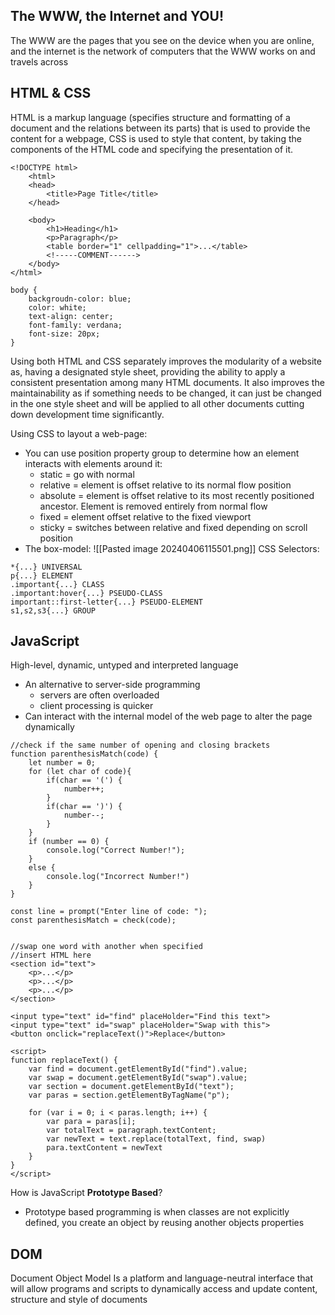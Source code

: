 ## The WWW, the Internet and YOU!
The WWW are the pages that you see on the device when you are online, and the internet is the network of computers that the WWW works on and travels across

## HTML & CSS
HTML is a markup language (specifies structure and formatting of a document and the relations between its parts) that is used to provide the content for a webpage, CSS is used to style that content, by taking the components of the HTML code and specifying the presentation of it. 
```
<!DOCTYPE html>
	<html>
	<head>
		<title>Page Title</title>
	</head>

	<body>
		<h1>Heading</h1>
		<p>Paragraph</p>
		<table border="1" cellpadding="1">...</table>
		<!-----COMMENT------>
	</body>
</html>
```
```
body {
	backgroudn-color: blue;
	color: white;
	text-align: center;
	font-family: verdana;
	font-size: 20px;
}
```
Using both HTML and CSS separately improves the modularity of a website as, having a designated style sheet, providing the ability to apply a consistent presentation among many HTML documents. It also improves the maintainability as if something needs to be changed, it can just be changed in the one style sheet and will be applied to all other documents cutting down development time significantly.

Using CSS to layout a web-page: 
- You can use position property group to determine how an element interacts with elements around it:
	- static = go with normal
	- relative = element is offset relative to its normal flow position
	- absolute = element is offset relative to its most recently positioned ancestor. Element is removed entirely from normal flow
	- fixed = element offset relative to the fixed viewport
	- sticky = switches between relative and fixed depending on scroll position
- The box-model:
![[Pasted image 20240406115501.png]]
CSS Selectors:
```
*{...} UNIVERSAL
p{...} ELEMENT
.important{...} CLASS
.important:hover{...} PSEUDO-CLASS
important::first-letter{...} PSEUDO-ELEMENT
s1,s2,s3{...} GROUP
```


## JavaScript
High-level, dynamic, untyped and interpreted language
- An alternative to server-side programming
	- servers are often overloaded
	- client processing is quicker
- Can interact with the internal model of the web page to alter the page dynamically
```
//check if the same number of opening and closing brackets
function parenthesisMatch(code) {
	let number = 0;
	for (let char of code){
		if(char == '(') {
			number++;
		}
		if(char == ')') {
			number--;
		}
	}
	if (number == 0) {
		console.log("Correct Number!");
	}
	else {
		console.log("Incorrect Number!")
	}
}

const line = prompt("Enter line of code: ");
const parenthesisMatch = check(code);


//swap one word with another when specified
//insert HTML here
<section id="text">
	<p>...</p>
	<p>...</p>
	<p>...</p>
</section>

<input type="text" id="find" placeHolder="Find this text">
<input type="text" id="swap" placeHolder="Swap with this">
<button onclick="replaceText()">Replace</button>

<script>
function replaceText() {
	var find = document.getElementById("find").value;
	var swap = document.getElementById("swap").value;
	var section = document.getElementById("text");
	var paras = section.getElementByTagName("p");

	for (var i = 0; i < paras.length; i++) {
		var para = paras[i];
		var totalText = paragraph.textContent;
		var newText = text.replace(totalText, find, swap)
		para.textContent = newText
	}
}
</script>
```
How is JavaScript **Prototype Based**?
- Prototype based programming is when classes are not explicitly defined, you create an object by reusing another objects properties

## DOM 
Document Object Model
Is a platform and language-neutral interface that will allow programs and scripts to dynamically access and update content, structure and style of documents